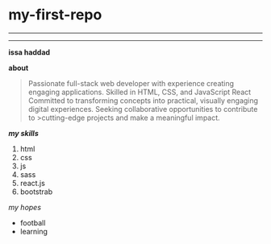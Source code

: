 # my-first-repo
***
---
<html>
 <head>

**issa haddad**

**about**

>Passionate full-stack web developer with experience creating engaging 
>applications. Skilled in HTML, CSS, and JavaScript React Committed to 
>transforming concepts into practical, visually engaging digital
>experiences. Seeking collaborative opportunities to contribute to >cutting-edge projects and make a meaningful impact.

***my skills***
1. html
2. css
3. js
4. sass
5. react.js
6. bootstrab

*my hopes*
- football
- learning

 </head>
</html>
